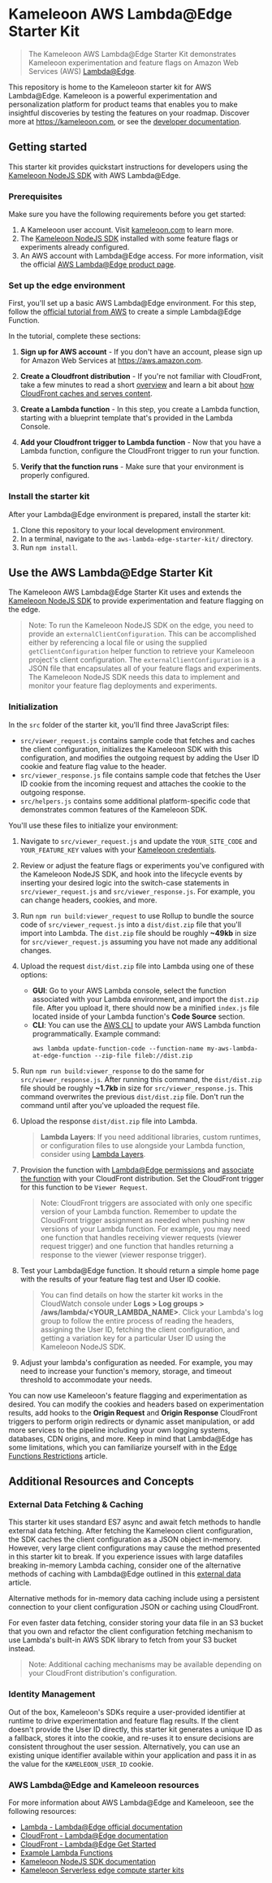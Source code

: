# Kameleoon AWS Lambda@Edge Starter Kit

> The Kameleoon AWS Lambda@Edge Starter Kit demonstrates Kameleoon experimentation and feature flags on Amazon Web Services (AWS) [Lambda@Edge](https://aws.amazon.com/lambda/edge).

This repository is home to the Kameleoon starter kit for AWS Lambda@Edge. Kameleoon is a powerful experimentation and personalization platform for product teams that enables you to make insightful discoveries by testing the features on your roadmap. Discover more at https://kameleoon.com, or see the [developer documentation](https://developers.kameleoon.com).

## Getting started

This starter kit provides quickstart instructions for developers using the [Kameleoon NodeJS SDK](https://developers.kameleoon.com/feature-management-and-experimentation/web-sdks/nodejs-sdk) with AWS Lambda@Edge.

### Prerequisites

Make sure you have the following requirements before you get started:

1. A Kameleoon user account. Visit [kameleoon.com](https://www.kameleoon.com/) to learn more.
1. The [Kameleoon NodeJS SDK](https://developers.kameleoon.com/feature-management-and-experimentation/web-sdks/nodejs-sdk) installed with some feature flags or experiments already configured.
1. An AWS account with Lambda@Edge access. For more information, visit the official [AWS Lambda@Edge product page](https://aws.amazon.com/lambda/edge).

### Set up the edge environment

First, you'll set up a basic AWS Lambda@Edge environment. For this step, follow the [official tutorial from AWS](https://docs.aws.amazon.com/AmazonCloudFront/latest/DeveloperGuide/lambda-edge-how-it-works-tutorial.html) to create a simple Lambda@Edge Function.

In the tutorial, complete these sections:

1. **Sign up for AWS account** - If you don't have an account, please sign up for Amazon Web Services at https://aws.amazon.com.

1. **Create a Cloudfront distribution** - If you're not familiar with CloudFront, take a few minutes to read a short [overview](https://docs.aws.amazon.com/AmazonCloudFront/latest/DeveloperGuide/Introduction.html) and learn a bit about [how CloudFront caches and serves content](https://docs.aws.amazon.com/AmazonCloudFront/latest/DeveloperGuide/HowCloudFrontWorks.html).

1. **Create a Lambda function** - In this step, you create a Lambda function, starting with a blueprint template that's provided in the Lambda Console.

1. **Add your Cloudfront trigger to Lambda function** - Now that you have a Lambda function, configure the CloudFront trigger to run your function.

1. **Verify that the function runs** - Make sure that your environment is properly configured.

### Install the starter kit

After your Lambda@Edge environment is prepared, install the starter kit:

1. Clone this repository to your local development environment.
1. In a terminal, navigate to the `aws-lambda-edge-starter-kit/` directory.
1. Run `npm install`.


## Use the AWS Lambda@Edge Starter Kit

The Kameleoon AWS Lambda@Edge Starter Kit uses and extends the [Kameleoon NodeJS SDK](https://developers.kameleoon.com/feature-management-and-experimentation/web-sdks/nodejs-sdk) to provide experimentation and feature flagging on the edge.

> Note: To run the Kameleoon NodeJS SDK on the edge, you need to provide an `externalClientConfiguration`. This can be accomplished either by referencing a local file or using the supplied `getClientConfiguration` helper function to retrieve your Kameleoon project's client configuration. The `externalClientConfiguration` is a JSON file that encapsulates all of your feature flags and experiments. The Kameleoon NodeJS SDK needs this data to implement and monitor your feature flag deployments and experiments.

### Initialization

In the `src` folder of the starter kit, you'll find three JavaScript files:

- `src/viewer_request.js` contains sample code that fetches and caches the client configuration, initializes the Kameleoon SDK with this configuration, and modifies the outgoing request by adding the User ID cookie and feature flag value to the header.
- `src/viewer_response.js` file contains sample code that fetches the User ID cookie from the incoming request and attaches the cookie to the outgoing response.
- `src/helpers.js` contains some additional platform-specific code that demonstrates common features of the Kameleoon SDK.

You'll use these files to initialize your environment:

1. Navigate to `src/viewer_request.js` and update the `YOUR_SITE_CODE` and `YOUR_FEATURE_KEY` values with your [Kameleoon credentials](https://help.kameleoon.com/api-credentials).
1. Review or adjust the feature flags or experiments you've configured with the Kameleoon NodeJS SDK, and hook into the lifecycle events by inserting your desired logic into the switch-case statements in `src/viewer_request.js` and `src/viewer_response.js`.  For example, you can change headers, cookies, and more.
1. Run `npm run build:viewer_request` to use Rollup to bundle the source code of `src/viewer_request.js` into a `dist/dist.zip` file that you'll import into Lambda. The `dist.zip` file should be roughly **~49kb** in size for `src/viewer_request.js` assuming you have not made any additional changes.
1. Upload the request `dist/dist.zip` file into Lambda using one of these options:
    - **GUI**: Go to your AWS Lambda console, select the function associated with your Lambda environment, and import the `dist.zip` file. After you upload it, there should now be a minified `index.js` file located inside of your Lambda function's **Code Source** section.
    - **CLI**: You can use the [AWS CLI](https://docs.aws.amazon.com/cli/latest/userguide/getting-started-install.html) to update your AWS Lambda function programmatically. Example command:
       ```
       aws lambda update-function-code --function-name my-aws-lambda-at-edge-function --zip-file fileb://dist.zip
       ```
1. Run `npm run build:viewer_response` to do the same for `src/viewer_response.js`. After running this command, the `dist/dist.zip` file should be roughly **~1.7kb** in size for `src/viewer_response.js`. This command overwrites the previous `dist/dist.zip` file. Don't run the command until after you've uploaded the request file.
1. Upload the response `dist/dist.zip` file into Lambda.
 
    > **Lambda Layers**: If you need additional libraries, custom runtimes, or configuration files to use alongside your Lambda function, consider using [Lambda Layers](https://docs.aws.amazon.com/lambda/latest/dg/invocation-layers.html).

1. Provision the function with [Lambda@Edge permissions](https://docs.aws.amazon.com/AmazonCloudFront/latest/DeveloperGuide/lambda-edge-permissions.html) and [associate the function](https://docs.aws.amazon.com/AmazonCloudFront/latest/DeveloperGuide/associate-function.html) with your CloudFront distribution. Set the CloudFront trigger for this function to be `Viewer Request`.

    > Note: CloudFront triggers are associated with only one specific version of your Lambda function. Remember to update the CloudFront trigger assignment as needed when pushing new versions of your Lambda function. For example, you may need one function that handles receiving viewer requests (viewer request trigger) and one function that handles returning a response to the viewer (viewer response trigger).

1. Test your Lambda@Edge function. It should return a simple home page with the results of your feature flag test and User ID cookie.

   > You can find details on how the starter kit works in the CloudWatch console under **Logs > Log groups > /aws/lambda/<YOUR_LAMBDA_NAME>**. Click your Lambda's log group to follow the entire process of reading the headers, assigning the User ID, fetching the client configuration, and getting a variation key for a particular User ID using the Kameleoon NodeJS SDK.

1. Adjust your lambda's configuration as needed. For example, you may need to increase your function's memory, storage, and timeout threshold to accommodate your needs.

You can now use Kameleoon's feature flagging and experimentation as desired. You can modify the cookies and headers based on experimentation results, add hooks to the **Origin Request** and **Origin Response** CloudFront triggers to perform origin redirects or dynamic asset manipulation, or add more services to the pipeline including your own logging systems, databases, CDN origins, and more. Keep in mind that Lambda@Edge has some limitations, which you can familiarize yourself with in the [Edge Functions Restrictions](https://docs.aws.amazon.com/AmazonCloudFront/latest/DeveloperGuide/edge-functions-restrictions.html) article.

## Additional Resources and Concepts

### External Data Fetching & Caching

This starter kit uses standard ES7 async and await fetch methods to handle external data fetching. After fetching the Kameleoon client configuration, the SDK caches the client configuration as a JSON object in-memory. However, very large client configurations may cause the method presented in this starter kit to break. If you experience issues with large datafiles breaking in-memory Lambda caching, consider one of the alternative methods of caching with Lambda@Edge outlined in this [external data](https://aws.amazon.com/blogs/networking-and-content-delivery/leveraging-external-data-in-lambdaedge/) article.

Alternative methods for in-memory data caching include using a persistent connection to your client configuration JSON or caching using CloudFront.

For even faster data fetching, consider storing your data file in an S3 bucket that you own and refactor the client configuration fetching mechanism to use Lambda's built-in AWS SDK library to fetch from your S3 bucket instead.

> Note: Additional caching mechanisms may be available depending on your CloudFront distribution's configuration.

### Identity Management

Out of the box, Kameleoon's SDKs require a user-provided identifier at runtime to drive experimentation and feature flag results. If the client doesn't provide the User ID directly, this starter kit generates a unique ID as a fallback, stores it into the cookie, and re-uses it to ensure decisions are consistent throughout the user session. Alternatively, you can use an existing unique identifier available within your application and pass it in as the value for the `KAMELEOON_USER_ID` cookie.

### AWS Lambda@Edge and Kameleoon resources

For more information about AWS Lambda@Edge and Kameleoon, see the following resources:

- [Lambda - Lambda@Edge official documentation](https://docs.aws.amazon.com/lambda/latest/dg/lambda-edge.html)
- [CloudFront - Lambda@Edge documentation](https://docs.aws.amazon.com/AmazonCloudFront/latest/DeveloperGuide/lambda-at-the-edge.html)
- [CloudFront - Lambda@Edge Get Started](https://docs.aws.amazon.com/AmazonCloudFront/latest/DeveloperGuide/lambda-edge-how-it-works.html)
- [Example Lambda Functions](https://docs.aws.amazon.com/AmazonCloudFront/latest/DeveloperGuide/lambda-examples.html)
- [Kameleoon NodeJS SDK documentation](https://developers.kameleoon.com/feature-management-and-experimentation/web-sdks/nodejs-sdk)
- [Kameleoon Serverless edge compute starter kits](https://developers.kameleoon.com/feature-management-and-experimentation/serverless-edge-compute-starter-kits)
